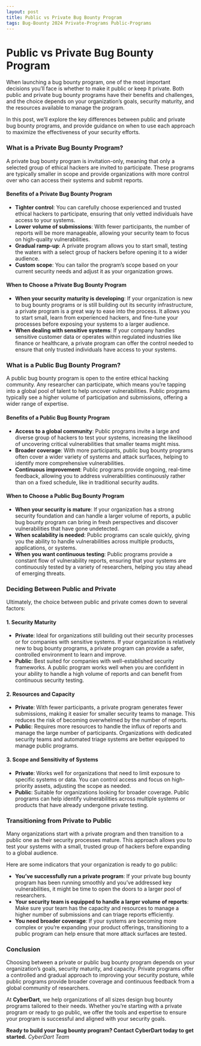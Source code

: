 ```yaml
---
layout: post
title: Public vs Private Bug Bounty Program
tags: Bug-Bounty 2024 Private-Programs Public-Programs
---
```


# Public vs Private Bug Bounty Program

When launching a bug bounty program, one of the most important decisions you’ll face is whether to make it public or keep it private. Both public and private bug bounty programs have their benefits and challenges, and the choice depends on your organization’s goals, security maturity, and the resources available to manage the program.

In this post, we’ll explore the key differences between public and private bug bounty programs, and provide guidance on when to use each approach to maximize the effectiveness of your security efforts.

### What is a Private Bug Bounty Program?

A private bug bounty program is invitation-only, meaning that only a selected group of ethical hackers are invited to participate. These programs are typically smaller in scope and provide organizations with more control over who can access their systems and submit reports.

#### Benefits of a Private Bug Bounty Program
- **Tighter control**: You can carefully choose experienced and trusted ethical hackers to participate, ensuring that only vetted individuals have access to your systems.
- **Lower volume of submissions**: With fewer participants, the number of reports will be more manageable, allowing your security team to focus on high-quality vulnerabilities.
- **Gradual ramp-up**: A private program allows you to start small, testing the waters with a select group of hackers before opening it to a wider audience.
- **Custom scope**: You can tailor the program’s scope based on your current security needs and adjust it as your organization grows.

#### When to Choose a Private Bug Bounty Program
- **When your security maturity is developing**: If your organization is new to bug bounty programs or is still building out its security infrastructure, a private program is a great way to ease into the process. It allows you to start small, learn from experienced hackers, and fine-tune your processes before exposing your systems to a larger audience.
- **When dealing with sensitive systems**: If your company handles sensitive customer data or operates within regulated industries like finance or healthcare, a private program can offer the control needed to ensure that only trusted individuals have access to your systems.

### What is a Public Bug Bounty Program?

A public bug bounty program is open to the entire ethical hacking community. Any researcher can participate, which means you’re tapping into a global pool of talent to help uncover vulnerabilities. Public programs typically see a higher volume of participation and submissions, offering a wider range of expertise.

#### Benefits of a Public Bug Bounty Program
- **Access to a global community**: Public programs invite a large and diverse group of hackers to test your systems, increasing the likelihood of uncovering critical vulnerabilities that smaller teams might miss.
- **Broader coverage**: With more participants, public bug bounty programs often cover a wider variety of systems and attack surfaces, helping to identify more comprehensive vulnerabilities.
- **Continuous improvement**: Public programs provide ongoing, real-time feedback, allowing you to address vulnerabilities continuously rather than on a fixed schedule, like in traditional security audits.

#### When to Choose a Public Bug Bounty Program
- **When your security is mature**: If your organization has a strong security foundation and can handle a larger volume of reports, a public bug bounty program can bring in fresh perspectives and discover vulnerabilities that have gone undetected.
- **When scalability is needed**: Public programs can scale quickly, giving you the ability to handle vulnerabilities across multiple products, applications, or systems.
- **When you want continuous testing**: Public programs provide a constant flow of vulnerability reports, ensuring that your systems are continuously tested by a variety of researchers, helping you stay ahead of emerging threats.

### Deciding Between Public and Private

Ultimately, the choice between public and private comes down to several factors:

#### 1. **Security Maturity**
   - **Private**: Ideal for organizations still building out their security processes or for companies with sensitive systems. If your organization is relatively new to bug bounty programs, a private program can provide a safer, controlled environment to learn and improve.
   - **Public**: Best suited for companies with well-established security frameworks. A public program works well when you are confident in your ability to handle a high volume of reports and can benefit from continuous security testing.

#### 2. **Resources and Capacity**
   - **Private**: With fewer participants, a private program generates fewer submissions, making it easier for smaller security teams to manage. This reduces the risk of becoming overwhelmed by the number of reports.
   - **Public**: Requires more resources to handle the influx of reports and manage the large number of participants. Organizations with dedicated security teams and automated triage systems are better equipped to manage public programs.

#### 3. **Scope and Sensitivity of Systems**
   - **Private**: Works well for organizations that need to limit exposure to specific systems or data. You can control access and focus on high-priority assets, adjusting the scope as needed.
   - **Public**: Suitable for organizations looking for broader coverage. Public programs can help identify vulnerabilities across multiple systems or products that have already undergone private testing.

### Transitioning from Private to Public

Many organizations start with a private program and then transition to a public one as their security processes mature. This approach allows you to test your systems with a small, trusted group of hackers before expanding to a global audience.

Here are some indicators that your organization is ready to go public:
- **You’ve successfully run a private program**: If your private bug bounty program has been running smoothly and you’ve addressed key vulnerabilities, it might be time to open the doors to a larger pool of researchers.
- **Your security team is equipped to handle a larger volume of reports**: Make sure your team has the capacity and resources to manage a higher number of submissions and can triage reports efficiently.
- **You need broader coverage**: If your systems are becoming more complex or you’re expanding your product offerings, transitioning to a public program can help ensure that more attack surfaces are tested.

### Conclusion

Choosing between a private or public bug bounty program depends on your organization’s goals, security maturity, and capacity. Private programs offer a controlled and gradual approach to improving your security posture, while public programs provide broader coverage and continuous feedback from a global community of researchers.

At **CyberDart**, we help organizations of all sizes design bug bounty programs tailored to their needs. Whether you’re starting with a private program or ready to go public, we offer the tools and expertise to ensure your program is successful and aligned with your security goals.

**Ready to build your bug bounty program? Contact CyberDart today to get started.**
*CyberDart Team*
